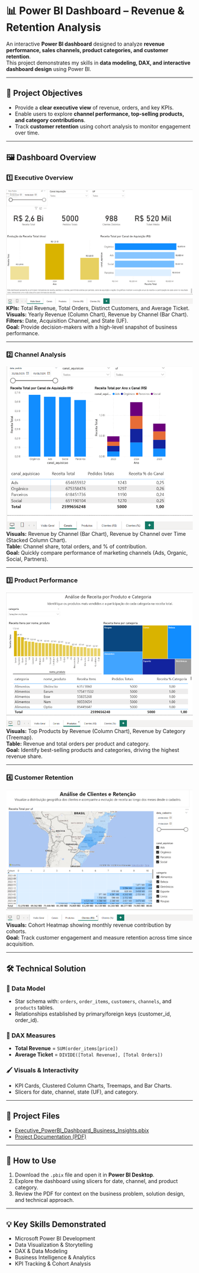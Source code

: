 # 📊 Power BI Dashboard – Revenue & Retention Analysis  

An interactive **Power BI dashboard** designed to analyze **revenue performance, sales channels, product categories, and customer retention**.  
This project demonstrates my skills in **data modeling, DAX, and interactive dashboard design** using Power BI.  

---

## 🎯 Project Objectives  
- Provide a **clear executive view** of revenue, orders, and key KPIs.  
- Enable users to explore **channel performance, top-selling products, and category contributions**.  
- Track **customer retention** using cohort analysis to monitor engagement over time.  

---

## 🖼️ Dashboard Overview  

### 1️⃣ Executive Overview  
![Executive Overview](./assets/overview.png)  
**KPIs:** Total Revenue, Total Orders, Distinct Customers, and Average Ticket.  
**Visuals:** Yearly Revenue (Column Chart), Revenue by Channel (Bar Chart).  
**Filters:** Date, Acquisition Channel, and State (UF).  
**Goal:** Provide decision-makers with a high-level snapshot of business performance.  

---

### 2️⃣ Channel Analysis  
![Channel Analysis](./assets/channels.png)  
**Visuals:** Revenue by Channel (Bar Chart), Revenue by Channel over Time (Stacked Column Chart).  
**Table:** Channel share, total orders, and % of contribution.  
**Goal:** Quickly compare performance of marketing channels (Ads, Organic, Social, Partners).  

---

### 3️⃣ Product Performance  
![Product Performance](./assets/products.png)  
**Visuals:** Top Products by Revenue (Column Chart), Revenue by Category (Treemap).  
**Table:** Revenue and total orders per product and category.  
**Goal:** Identify best-selling products and categories, driving the highest revenue share.  

---

### 4️⃣ Customer Retention  
![Customer Retention](./assets/customers_retention.png)  
**Visuals:** Cohort Heatmap showing monthly revenue contribution by cohorts.  
**Goal:** Track customer engagement and measure retention across time since acquisition.  

---

## 🛠️ Technical Solution  

### 🧩 Data Model  
- Star schema with: `orders`, `order_items`, `customers`, `channels`, and `products` tables.  
- Relationships established by primary/foreign keys (customer_id, order_id).  

### 📐 DAX Measures  
- **Total Revenue** = `SUM(order_items[price])`  
- **Average Ticket** = `DIVIDE([Total Revenue], [Total Orders])`  

### 🖌️ Visuals & Interactivity  
- KPI Cards, Clustered Column Charts, Treemaps, and Bar Charts.  
- Slicers for date, channel, state (UF), and category.  

---

## 📂 Project Files  
- [Executive_PowerBI_Dashboard_Business_Insights.pbix](./Executive_PowerBI_Dashboard_Business_Insights.pbix)  
- [Project Documentation (PDF)](./Executive_PowerBI_Dashboard_Business_Insights_V1.pdf)  

---

## 🚀 How to Use  
1. Download the `.pbix` file and open it in **Power BI Desktop**.  
2. Explore the dashboard using slicers for date, channel, and product category.  
3. Review the PDF for context on the business problem, solution design, and technical approach.  

---

## 💡 Key Skills Demonstrated  
- Microsoft Power BI Development  
- Data Visualization & Storytelling  
- DAX & Data Modeling  
- Business Intelligence & Analytics  
- KPI Tracking & Cohort Analysis  

